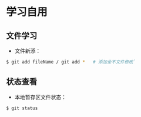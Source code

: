 # 学习自用

## 文件学习
* 文件新添：
```bash
$ git add fileName / git add *   # 添加全不文件修改`
```

## 状态查看
* 本地暂存区文件状态：
```bash
$ git status
```